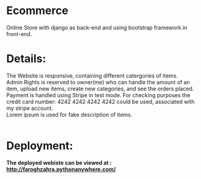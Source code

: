 # Ecommerce
Online Store with django as back-end and using bootstrap framework in front-end. <br>
# Details:
The Website is responsive, containing different catergories of items. <br>
Admin Rights is reserved to owner(me) who can handle the amount of an item, upload new items, create new categories, and see the orders placed. <br>
Payment is handled using Stripe in test mode. For checking purposes the credit card number: 4242 4242 4242 4242 could be used, associated with my stripe account.<br>
Lorem ipsum is used for fake description of items.<br>
<br>
# Deployment:
<b>The deployed webiste can be viewed at : http://faroghzahra.pythonanywhere.com/<b>

